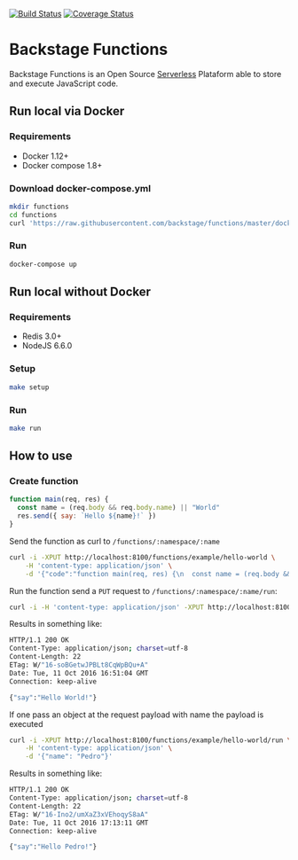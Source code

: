 [![Build Status](https://travis-ci.org/backstage/functions.png?branch=master)](https://travis-ci.org/backstage/functions)
[![Coverage Status](https://coveralls.io/repos/github/backstage/functions/badge.svg?branch=master)](https://coveralls.io/github/backstage/functions?branch=master)


# Backstage Functions

Backstage Functions is an Open Source [Serverless](http://martinfowler.com/articles/serverless.html) Plataform able to store and execute JavaScript code.

## Run local via Docker
### Requirements

- Docker 1.12+
- Docker compose 1.8+

### Download docker-compose.yml

```bash
mkdir functions
cd functions
curl 'https://raw.githubusercontent.com/backstage/functions/master/docker-compose.yml' > docker-compose.yml
```

### Run

```bash
docker-compose up
```

## Run local without Docker
### Requirements

- Redis 3.0+
- NodeJS 6.6.0

### Setup

```bash
make setup
```

### Run

```bash
make run
```

## How to use

### Create function

```javascript
function main(req, res) {
  const name = (req.body && req.body.name) || "World"
  res.send({ say: `Hello ${name}!` })
}
```

Send the function as curl to `/functions/:namespace/:name`

```bash
curl -i -XPUT http://localhost:8100/functions/example/hello-world \
    -H 'content-type: application/json' \
    -d '{"code":"function main(req, res) {\n  const name = (req.body && req.body.name) || \"World\"\n  res.send({ say: `Hello ${name}!` })\n}\n"}'
```

Run the function send a `PUT` request to `/functions/:namespace/:name/run`:

```bash
curl -i -H 'content-type: application/json' -XPUT http://localhost:8100/functions/example/hello-world/run
```

Results in something like:

```bash
HTTP/1.1 200 OK
Content-Type: application/json; charset=utf-8
Content-Length: 22
ETag: W/"16-soBGetwJPBLt8CqWpBQu+A"
Date: Tue, 11 Oct 2016 16:51:04 GMT
Connection: keep-alive

{"say":"Hello World!"}
```

If one pass an object at the request payload with name the payload is executed

```bash
curl -i -XPUT http://localhost:8100/functions/example/hello-world/run \
    -H 'content-type: application/json' \
    -d '{"name": "Pedro"}'
```

Results in something like:

```bash
HTTP/1.1 200 OK
Content-Type: application/json; charset=utf-8
Content-Length: 22
ETag: W/"16-Ino2/umXaZ3xVEhoqyS8aA"
Date: Tue, 11 Oct 2016 17:13:11 GMT
Connection: keep-alive

{"say":"Hello Pedro!"}
```